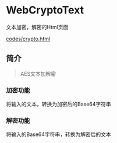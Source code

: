 # WebCryptoText

文本加密，解密的Html页面

[codes/crypto.html](./codes/crypto.html)

## 简介

> AES文本加解密

### 加密功能

将输入的文本，转换为加密后的Base64字符串

### 解密功能

将输入的Base64字符串，转换为解密后的文本
